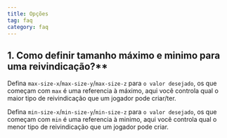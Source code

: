 ```yaml
---
title: Opções
tag: faq
category: faq
---
```


## 1. Como definir tamanho máximo e minimo para uma reivindicação?**

Defina `max-size-x`/`max-size-y`/`max-size-z` para `o valor desejado`, os que começam com `max` é uma referencia à máximo, aqui você controla qual o maior tipo de reivindicação que um jogador pode criar/ter.  

Defina `min-size-x`/`min-size-y`/`min-size-z` para `o valor desejado`, os que começam com `min` é uma referencia à minimo, aqui você controla qual o menor tipo de reivindicação que um jogador pode criar.  
